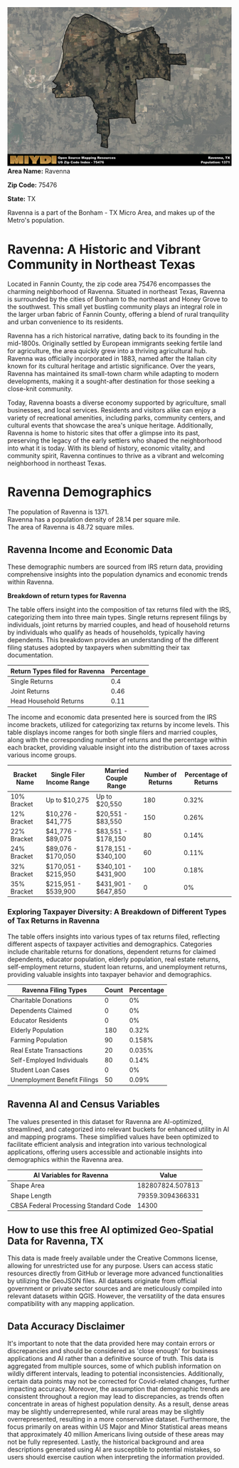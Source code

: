 ![Image Alt Text](../_images/75476.png)
**Area Name:** Ravenna

**Zip Code:** 75476

**State:** TX

Ravenna is a part of the Bonham - TX Micro Area, and makes up  of the Metro's population.  

# Ravenna: A Historic and Vibrant Community in Northeast Texas  

Located in Fannin County, the zip code area 75476 encompasses the charming neighborhood of Ravenna. Situated in northeast Texas, Ravenna is surrounded by the cities of Bonham to the northeast and Honey Grove to the southwest. This small yet bustling community plays an integral role in the larger urban fabric of Fannin County, offering a blend of rural tranquility and urban convenience to its residents.

Ravenna has a rich historical narrative, dating back to its founding in the mid-1800s. Originally settled by European immigrants seeking fertile land for agriculture, the area quickly grew into a thriving agricultural hub. Ravenna was officially incorporated in 1883, named after the Italian city known for its cultural heritage and artistic significance. Over the years, Ravenna has maintained its small-town charm while adapting to modern developments, making it a sought-after destination for those seeking a close-knit community.

Today, Ravenna boasts a diverse economy supported by agriculture, small businesses, and local services. Residents and visitors alike can enjoy a variety of recreational amenities, including parks, community centers, and cultural events that showcase the area's unique heritage. Additionally, Ravenna is home to historic sites that offer a glimpse into its past, preserving the legacy of the early settlers who shaped the neighborhood into what it is today. With its blend of history, economic vitality, and community spirit, Ravenna continues to thrive as a vibrant and welcoming neighborhood in northeast Texas.

# Ravenna Demographics

The population of Ravenna is 1371.  
Ravenna has a population density of 28.14 per square mile.  
The area of Ravenna is 48.72 square miles.  

## Ravenna Income and Economic Data

These demographic numbers are sourced from IRS return data, providing comprehensive insights into the population dynamics and economic trends within Ravenna.

**Breakdown of return types for Ravenna**

The table offers insight into the composition of tax returns filed with the IRS, categorizing them into three main types. Single returns represent filings by individuals, joint returns by married couples, and head of household returns by individuals who qualify as heads of households, typically having dependents. This breakdown provides an understanding of the different filing statuses adopted by taxpayers when submitting their tax documentation.

| Return Types filed for Ravenna                              | Percentage          |
|----------------------------------------------------------|---------------------|
| Single Returns                                            | 0.4 |
| Joint Returns                                             | 0.46 |
| Head Household Returns                                    | 0.11 |

The income and economic data presented here is sourced from the IRS income brackets, utilized for categorizing tax returns by income levels. This table displays income ranges for both single filers and married couples, along with the corresponding number of returns and the percentage within each bracket, providing valuable insight into the distribution of taxes across various income groups.

| Bracket Name       | Single Filer Income Range | Married Couple Range | Number of Returns | Percentage of Returns |
|--------------------|----------------------------|----------------------|-------------------|-----------------------|
| 10% Bracket        | Up to $10,275              | Up to $20,550        | 180 | 0.32% |
| 12% Bracket        | $10,276 - $41,775          | $20,551 - $83,550    | 150 | 0.26% |
| 22% Bracket        | $41,776 - $89,075          | $83,551 - $178,150   | 80 | 0.14% |
| 24% Bracket        | $89,076 - $170,050         | $178,151 - $340,100  | 60 | 0.11% |
| 32% Bracket        | $170,051 - $215,950        | $340,101 - $431,900  | 100 | 0.18% |
| 35% Bracket        | $215,951 - $539,900        | $431,901 - $647,850  | 0 | 0% |

### Exploring Taxpayer Diversity: A Breakdown of Different Types of Tax Returns in Ravenna

The table offers insights into various types of tax returns filed, reflecting different aspects of taxpayer activities and demographics. Categories include charitable returns for donations, dependent returns for claimed dependents, educator population, elderly population, real estate returns, self-employment returns, student loan returns, and unemployment returns, providing valuable insights into taxpayer behavior and demographics.

| Ravenna Filing Types                    | Count | Percentage |
|--------------------------------------|-------|------------|
| Charitable Donations                 | 0 | 0% |
| Dependents Claimed                   | 0 | 0% |
| Educator Residents                   | 0 | 0% |
| Elderly Population                   | 180 | 0.32% |
| Farming Population                   | 90 | 0.158% |
| Real Estate Transactions             | 20 | 0.035% |
| Self-Employed Individuals            | 80 | 0.14% |
| Student Loan Cases                   | 0 | 0% |
| Unemployment Benefit Filings         | 50 | 0.09% |

## Ravenna AI and Census Variables

The values presented in this dataset for Ravenna are AI-optimized, streamlined, and categorized into relevant buckets for enhanced utility in AI and mapping programs. These simplified values have been optimized to facilitate efficient analysis and integration into various technological applications, offering users accessible and actionable insights into demographics within the Ravenna area.

| AI Variables for Ravenna | Value |
|-------------|-------|
| Shape Area | 182807824.507813 |
| Shape Length | 79359.3094366331 |
| CBSA Federal Processing Standard Code | 14300 |

## How to use this free AI optimized Geo-Spatial Data for Ravenna, TX

This data is made freely available under the Creative Commons license, allowing for unrestricted use for any purpose. Users can access static resources directly from GitHub or leverage more advanced functionalities by utilizing the GeoJSON files. All datasets originate from official government or private sector sources and are meticulously compiled into relevant datasets within QGIS. However, the versatility of the data ensures compatibility with any mapping application.

## Data Accuracy Disclaimer
It's important to note that the data provided here may contain errors or discrepancies and should be considered as 'close enough' for business applications and AI rather than a definitive source of truth. This data is aggregated from multiple sources, some of which publish information on wildly different intervals, leading to potential inconsistencies. Additionally, certain data points may not be corrected for Covid-related changes, further impacting accuracy. Moreover, the assumption that demographic trends are consistent throughout a region may lead to discrepancies, as trends often concentrate in areas of highest population density. As a result, dense areas may be slightly underrepresented, while rural areas may be slightly overrepresented, resulting in a more conservative dataset. Furthermore, the focus primarily on areas within US Major and Minor Statistical areas means that approximately 40 million Americans living outside of these areas may not be fully represented. Lastly, the historical background and area descriptions generated using AI are susceptible to potential mistakes, so users should exercise caution when interpreting the information provided.
